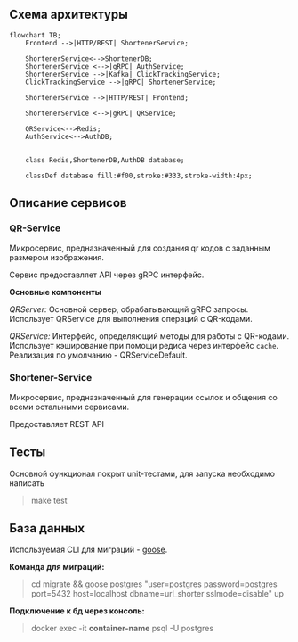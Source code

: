 ## Схема архитектуры

```mermaid
flowchart TB;
    Frontend -->|HTTP/REST| ShortenerService;

    ShortenerService<-->ShortenerDB;
    ShortenerService <-->|gRPC| AuthService;
    ShortenerService -->|Kafka| ClickTrackingService;
    ClickTrackingService -->|gRPC| ShortenerService;
    
    ShortenerService -->|HTTP/REST| Frontend;
    
    ShortenerService <-->|gRPC| QRService;

    QRService<-->Redis;
    AuthService<-->AuthDB;

    
    class Redis,ShortenerDB,AuthDB database;
    
    classDef database fill:#f00,stroke:#333,stroke-width:4px;
```

## Описание сервисов

### QR-Service

Микросервис, предназначенный для создания qr кодов с заданным размером изображения.

Сервис предоставляет API через gRPC интерфейс.

**Основные компоненты**

*QRServer:* Основной сервер, обрабатывающий gRPC запросы.  
Использует QRService для выполнения операций с QR-кодами.

*QRService:* Интерфейс, определяющий методы для работы с QR-кодами.  
Использует кэширование при помощи редиса через интерфейс `cache`.  
Реализация по умолчанию - QRServiceDefault.


### Shortener-Service

Микросервис, предназначенный для генерации ссылок и общения со всеми остальными сервисами.

Предоставляет REST API



## Тесты

Основной функционал покрыт unit-тестами, для запуска необходимо написать

> make test

## База данных

Используемая CLI для миграций - [goose](https://github.com/pressly/goose).

**Команда для миграций:**
> cd migrate && goose postgres "user=postgres password=postgres port=5432 host=localhost dbname=url_shorter sslmode=disable" up

**Подключение к бд через консоль:**
> docker exec -it **container-name** psql -U postgres